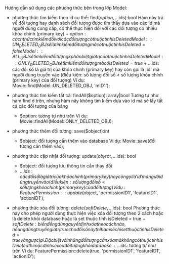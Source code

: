 Hướng dẫn sử dụng các phương thức bên trong lớp Model:
- phương thức tìm kiếm theo id cụ thể: find($option, ...$ids):bool
    Hàm này trả về đối tượng hay danh sách đối tượng được tìm thấy dựa vào các id mà người dùng cung cấp, có thể thực hiện đối với các đối tượng có nhiều khóa chính (primary key)
        + $option: cách thức tìm kiếm đối với các đối tượng có thuộc tính isDeleted
            Model::UN_DELETED_OBJ sẽ là tìm kiếm đối tượng mà có thuộc tính isDeleted = false
            Model::ALL_OBJ sẽ tìm kiếm đối tượng k phân biệt giá trị của thuộc tính isDeleted
            Model::ONLY_DELETED_OBJ sẽ tìm kiếm đối tượng mà có isDeleted = true
        + ...$ids: các đối số là giá trị của khóa chính (primary key) hay còn gọi là 'id' mà người dùng truyền vào (điều kiện: số lượng đối số < số lượng khóa chính (primary key) của đối tượng)
    Ví dụ: Movie::find(Model::UN_DELETED_OBJ, 'mID1');

- phương thức tìm kiếm tất cả: findAll($option): array|bool
    Tương tự như hàm find ở trên, nhưng hàm nãy không tìm kiếm dựa vào id mà sẽ lấy tất cả các đối tượng của bảng
    + $option: tương tự như trên
    Ví dụ: Movie::findAll(Model::ONLY_DELETED_OBJ);

- phương thức thêm đối tượng: save($object):int
    + $object: đối tượng cần thêm vào database
    Ví dụ: Movie::save(đối tượng cần thêm vào);

- phương thức cập nhật đối tượng: update($object, ...$ids): bool
    + $object: đối tượng lưu thông tin cần thay đổi
    + ...$ids: các đối số là giá trị của khóa chính (primary key) hay còn gọi là 'id' mà người dùng truyền vào (điều kiện: số lượng đối số < số lượng khóa chính (primary key) của đối tượng)
    Ví dụ: FeaturePermission::update($object, 'permissionID1', 'featureID1', 'actionID1');

- phương thức xóa đối tượng: delete($softDelete, ...$ids): bool
    Phương thức này cho phép người dùng thực hiện việc xóa đối tượng theo 2 cách hoặc là delete khỏi database hoặc là set thuộc tính isDeleted = true
        + $softDelete: biến để ng dùng quyết định xóa theo cách nào, nếu ng dùng truyền giá trị true cho đối số này thì hàm sẽ chỉ set thuộc tính isDeleted = true và ngược lại. Đặc biệt với những đối tượng cần xóa mà không có thuộc tính isDeleted thì mặc định sẽ xóa đối tượng khỏi database
        + ...$ids: tương tự như trên
    Ví dụ: FeaturePermission::delete(true, 'permissionID1', 'featureID1', 'actionID');
